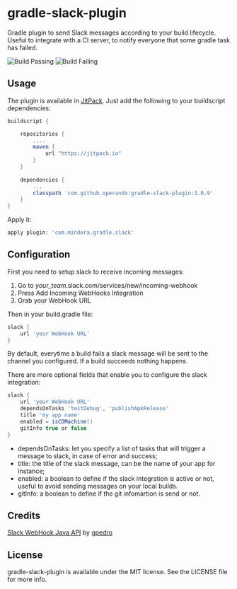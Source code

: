 # gradle-slack-plugin

Gradle plugin to send Slack messages according to your build lifecycle. Useful to integrate with a CI server, to notify everyone that some gradle task has failed.

![Build Passing](http://i.imgur.com/eIq9hp1.png)
![Build Failing](http://i.imgur.com/cgf5fHf.png)

## Usage

The plugin is available in [JitPack](https://jitpack.io/). Just add the following to your buildscript dependencies:

```groovy
buildscript {

    repositories {
    	....
        maven {
            url "https://jitpack.io"
        }
    }
    
    dependencies {
    	...
        classpath 'com.github.operando:gradle-slack-plugin:1.0.9'
    }
}
```

Apply it:

```groovy
apply plugin: 'com.mindera.gradle.slack'
```

## Configuration 

First you need to setup slack to receive incoming messages:

1. Go to *your_team*.slack.com/services/new/incoming-webhook
2. Press Add Incoming WebHooks Integration
3. Grab your WebHook URL

Then in your build.gradle file:
```groovy
slack {
    url 'your WebHook URL'
}
```

By default, everytime a build fails a slack message will be sent to the channel you configured. If a build succeeds nothing happens.

There are more optional fields that enable you to configure the slack integration:

```groovy
slack {
    url 'your WebHook URL'
    dependsOnTasks 'testDebug', 'publishApkRelease'
    title 'my app name'
    enabled = isCDMachine()
    gitInfo true or false
}
```

*	dependsOnTasks: let you specify a list of tasks that will trigger a message to slack, in case of error and success;
*	title: the title of the slack message, can be the name of your app for instance;
*	enabled: a boolean to define if the slack integration is active or not, useful to avoid sending messages on your local builds.
*   gitInfo: a boolean to define if the git infomartion is send or not.


## Credits

[Slack WebHook Java API](https://github.com/gpedro/slack-webhook) by [gpedro](https://github.com/gpedro)

## License

gradle-slack-plugin is available under the MIT license. See the LICENSE file for more info.
